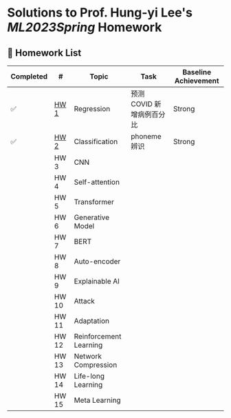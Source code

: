 # Solutions to Prof. Hung-yi Lee's _ML2023Spring_ Homework

## 📖 Homework List

| Completed | #                          | Topic                  | Task             | Baseline Achievement |
|-----------|----------------------------|------------------------|------------------|----------------------|
| ✅         | [HW 1](HW1-Regression)     | Regression             | 预测 COVID 新增病例百分比 | Strong               |
| ✅         | [HW 2](HW2-Classification) | Classification         | phoneme 辨识       | Strong               |
|           | HW 3                       | CNN                    |                  |                      |
|           | HW 4                       | Self-attention         |                  |                      |
|           | HW 5                       | Transformer            |                  |                      |
|           | HW 6                       | Generative Model       |                  |                      |
|           | HW 7                       | BERT                   |                  |                      |
|           | HW 8                       | Auto-encoder           |                  |                      |
|           | HW 9                       | Explainable AI         |                  |                      |
|           | HW 10                      | Attack                 |                  |                      |
|           | HW 11                      | Adaptation             |                  |                      |
|           | HW 12                      | Reinforcement Learning |                  |                      |
|           | HW 13                      | Network Compression    |                  |                      |
|           | HW 14                      | Life-long Learning     |                  |                      |
|           | HW 15                      | Meta Learning          |                  |                      |


